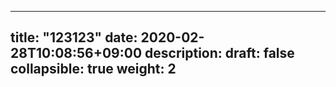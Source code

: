 
---
title: "123123"
date: 2020-02-28T10:08:56+09:00
description: 
draft: false
collapsible: true
weight: 2
---